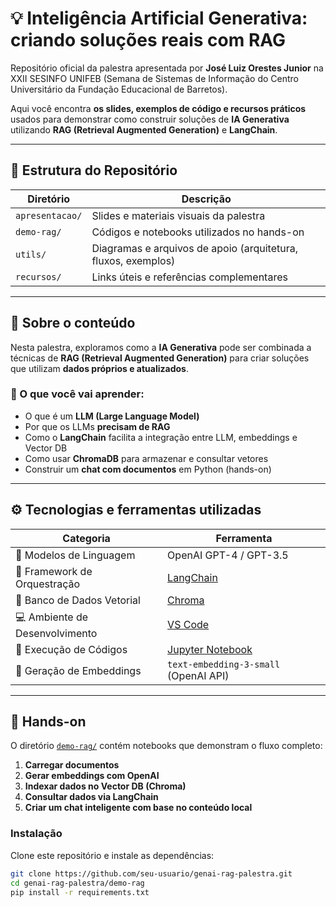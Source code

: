 # 💡 Inteligência Artificial Generativa: criando soluções reais com RAG

Repositório oficial da palestra apresentada por **José Luiz Orestes Junior** na XXII SESINFO UNIFEB (Semana de Sistemas de Informação do Centro Universitário da Fundação Educacional de Barretos).

Aqui você encontra **os slides, exemplos de código e recursos práticos** usados para demonstrar como construir soluções de **IA Generativa** utilizando **RAG (Retrieval Augmented Generation)** e **LangChain**.

---

## 🧩 Estrutura do Repositório

| Diretório | Descrição |
|------------|------------|
| `apresentacao/` | Slides e materiais visuais da palestra |
| `demo-rag/` | Códigos e notebooks utilizados no hands-on |
| `utils/` | Diagramas e arquivos de apoio (arquitetura, fluxos, exemplos) |
| `recursos/` | Links úteis e referências complementares |

---

## 🧠 Sobre o conteúdo

Nesta palestra, exploramos como a **IA Generativa** pode ser combinada a técnicas de **RAG (Retrieval Augmented Generation)** para criar soluções que utilizam **dados próprios e atualizados**.

### 🧩 O que você vai aprender:
- O que é um **LLM (Large Language Model)**  
- Por que os LLMs **precisam de RAG**  
- Como o **LangChain** facilita a integração entre LLM, embeddings e Vector DB  
- Como usar **ChromaDB** para armazenar e consultar vetores  
- Construir um **chat com documentos** em Python (hands-on)

---

## ⚙️ Tecnologias e ferramentas utilizadas

| Categoria | Ferramenta |
|------------|-------------|
| 🧠 Modelos de Linguagem | OpenAI GPT-4 / GPT-3.5 |
| 🧩 Framework de Orquestração | [LangChain](https://www.langchain.com/) |
| 🧮 Banco de Dados Vetorial | [Chroma](https://www.trychroma.com/) |
| 💻 Ambiente de Desenvolvimento | [VS Code](https://code.visualstudio.com/) |
| 📓 Execução de Códigos | [Jupyter Notebook](https://jupyter.org/) |
| 🔡 Geração de Embeddings | `text-embedding-3-small` (OpenAI API) |

---

## 🚀 Hands-on

O diretório [`demo-rag/`](demo-rag/) contém notebooks que demonstram o fluxo completo:

1. **Carregar documentos**
2. **Gerar embeddings com OpenAI**
3. **Indexar dados no Vector DB (Chroma)**
4. **Consultar dados via LangChain**
5. **Criar um chat inteligente com base no conteúdo local**

### Instalação

Clone este repositório e instale as dependências:

```bash
git clone https://github.com/seu-usuario/genai-rag-palestra.git
cd genai-rag-palestra/demo-rag
pip install -r requirements.txt

